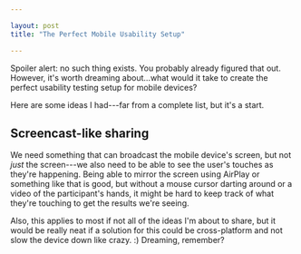 ```yaml
---

layout: post
title: "The Perfect Mobile Usability Setup"

---
```


Spoiler alert: no such thing exists. You probably already figured that out. However, it's worth dreaming about...what would it take to create the perfect usability testing setup for mobile devices?

Here are some ideas I had---far from a complete list, but it's a start.

## Screencast-like sharing

We need something that can broadcast the mobile device's screen, but not *just* the screen---we also need to be able to see the user's touches as they're happening. Being able to mirror the screen using AirPlay or something like that is good, but without a mouse cursor darting around or a video of the participant's hands, it might be hard to keep track of what they're touching to get the results we're seeing.

Also, this applies to most if not all of the ideas I'm about to share, but it would be really neat if a solution for this could be cross-platform and not slow the device down like crazy. :) Dreaming, remember?

## 